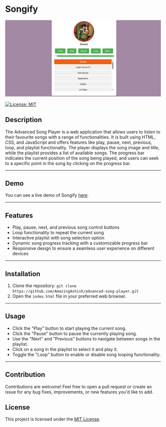 # Songify

![Preview](Songify.png)

[![License: MIT](https://img.shields.io/badge/License-MIT-yellow.svg)](https://opensource.org/licenses/MIT)

## Description

The Advanced Song Player is a web application that allows users to listen to their favourite songs with a range of functionalities. It is built using HTML, CSS, and JavaScript and offers features like play, pause, next, previous, loop, and playlist functionality. The player displays the song image and title, while the playlist provides a list of available songs. The progress bar indicates the current position of the song being played, and users can seek to a specific point in the song by clicking on the progress bar.

---
## Demo

You can see a live demo of Songify [here](https://amazingashish.github.io/Songify/).

---
## Features

- Play, pause, next, and previous song control buttons
- Loop functionality to repeat the current song
- Interactive playlist with song selection option
- Dynamic song progress tracking with a customizable progress bar
- Responsive design to ensure a seamless user experience on different devices

---
## Installation

1. Clone the repository: `git clone https://github.com/AmazingAshish/advanced-song-player.git`
2. Open the `index.html` file in your preferred web browser.

---
## Usage

- Click the "Play" button to start playing the current song.
- Click the "Pause" button to pause the currently playing song.
- Use the "Next" and "Previous" buttons to navigate between songs in the playlist.
- Click on a song in the playlist to select it and play it.
- Toggle the "Loop" button to enable or disable song looping functionality.

---
## Contribution

Contributions are welcome! Feel free to open a pull request or create an issue for any bug fixes, improvements, or new features you'd like to add.

## License

This project is licensed under the [MIT License](https://opensource.org/licenses/MIT).

